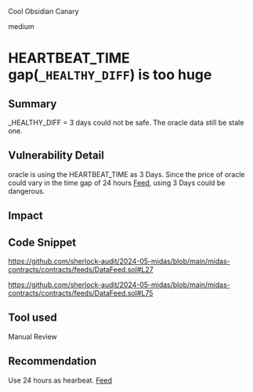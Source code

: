 Cool Obsidian Canary

medium

# HEARTBEAT_TIME gap(`_HEALTHY_DIFF`) is too huge

## Summary
_HEALTHY_DIFF = 3 days could not be safe. The oracle data still be stale one.

## Vulnerability Detail
oracle is using the HEARTBEAT_TIME as 3 Days. Since the price of oracle could vary in the time gap of 24 hours [Feed](https://data.chain.link/feeds/ethereum/mainnet/ib01-usd), using 3 Days could be dangerous.

## Impact

## Code Snippet
https://github.com/sherlock-audit/2024-05-midas/blob/main/midas-contracts/contracts/feeds/DataFeed.sol#L27

https://github.com/sherlock-audit/2024-05-midas/blob/main/midas-contracts/contracts/feeds/DataFeed.sol#L75

## Tool used

Manual Review

## Recommendation
Use 24 hours as hearbeat. [Feed](https://data.chain.link/feeds/ethereum/mainnet/ib01-usd)
